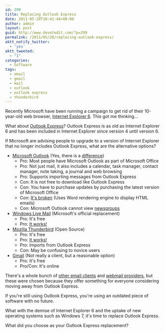 ```yaml
---
id: 299
title: Replacing Outlook Express
date: 2011-05-20T10:41:44+00:00
author: admin
layout: post
guid: http://www.devotedit.com/?p=299
permalink: /2011/05/20/replacing-outlook-express/
aktt_notify_twitter:
  - 'yes'
aktt_tweeted:
  - "1"
categories:
  - Software
tags:
  - email
  - gmail
  - mail
  - outlook
  - outlook express
  - thunderbird
---
```

Recently Microsoft have been running a campaign to get rid of their 10-year-old web browser, [Internet Explorer 6](http://www.theie6countdown.com/default.aspx). This got me thinking&#8230;

What about [Outlook Express](http://en.wikipedia.org/wiki/Outlook_Express)? Outlook Express is as old as Internet Explorer 6 and has been included in Internet Explorer since version 4 until version 6.

<!--more-->

If Microsoft are advising people to upgrade to a version of Internet Explorer that no longer includes Outlook Express, what are the alternative options?

  * [Microsoft Outlook](http://en.wikipedia.org/wiki/Microsoft_Office_Outlook) (Yes, there is a [difference](http://support.microsoft.com/kb/257824)) 
      * Pro: Most people have Microsoft Outlook as part of Microsoft Office
      * Pro: Not just mail, it also includes a calendar, task manager, contact manager, note taking, a journal and web browsing
      * Pro: Supports importing messages from Outlook Express
      * Con: It is not free to download like Outlook Express
      * Con: You have to purchase updates by purchasing the latest version of Microsoft Office
      * Con: [It's broken](http://fixoutlook.org/) (Uses Word rendering engine to display HTML emails)
      * Con: Microsoft Outlook cannot view [newsgroups](http://en.wikipedia.org/wiki/Usenet_newsgroup)
  * [Windows Live Mail](http://en.wikipedia.org/wiki/Windows_Live_Mail) (Microsoft's official replacement) 
      * Pro: It's free
      * Pro: [It works!](http://www.email-standards.org/clients/windows-live-mail/)
  * [Mozilla Thunderbird](http://en.wikipedia.org/wiki/Mozilla_Thunderbird) (Open Source) 
      * Pro: It's free
      * Pro: [It works!](http://www.email-standards.org/clients/thunderbird/)
      * Pro: Imports from Outlook Express
      * Con: May be confusing to novice users
  * [Gmail](http://en.wikipedia.org/wiki/Gmail) (Not really a client, but a reasonable option) 
      * Pro: It's free
      * Pro/Con: It's online

<span>There's a whole bunch of <a href="http://en.wikipedia.org/wiki/Comparison_of_e-mail_clients">other email clients</a> and <a href="http://en.wikipedia.org/wiki/Comparison_of_webmail_providers">webmail providers</a>, but these were chosen because they offer something for everyone considering moving away from Outlook Express.</span>

<span>If you're still using Outlook Express, you're using an outdated piece of software with no future.</span>

<span>What with the demise of Internet Explorer 6 and the uptake of new operating systems such as Windows 7, it's time to replace Outlook Express.</span>

<span>What did you choose as your Outlook Express replacement?</span>